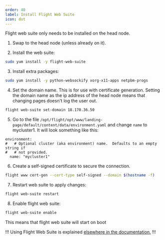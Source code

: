 ```yaml
---
order: 40
label: Install Flight Web Suite
icon: dot
---
```


Flight web suite only needs to be installed on the head node. 


1. Swap to the head node (unless already on it).


2. Install the web suite:
  ```bash
  sudo yum install -y flight-web-suite 
  ```

3. Install extra packages:
  ```bash
  sudo yum install -y python-websockify xorg-x11-apps netpbm-progs 
  ```


4. Set the domain name. This is for use with certificate generation. Setting the domain name as the ip address of the head node means that changing pages doesn't log the user out.
  ```bash
  flight web-suite set-domain 18.170.36.50
  ```

5. Go to the file `/opt/flight/opt/www/landing-page/default/content/data/environment.yaml` and change `name` to mycluster1. It will look something like this:
  ```
  environment:
  #   # Optional cluster (aka environment) name.  Defaults to an empty string if
  #   # not provided.
    name: "mycluster1"
  ```

6. Create a self-signed certificate to secure the connection.
  ```bash
  flight www cert-gen --cert-type self-signed --domain $(hostname -f)
  ```

7. Restart web suite to apply changes:
  ```bash
  flight web-suite restart
  ```

8. Enable flight web suite:
  ```bash
  flight web-suite enable
  ```
This means that flight web suite will start on boot

!!!
Using Flight Web Suite is explained [elsewhere in the documentation.](/hpc_environment_usage/flight_web_suite/what_is_web_suite/)
!!!